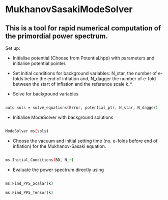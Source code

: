 MukhanovSasakiModeSolver
========================

This is a tool for rapid numerical computation of the primordial power spectrum.
--------------------------------------------------------------------------------

Set up:

-   Initialise potential (Choose from Potential.hpp) with parameters and
    initialise potential pointer.

-   Set initial conditions for background variables: N_star, the number of
    e-folds before the end of inflation and, N_dagger the number of e-fold
    between the start of inflation and the reference scale k_\*.

-   Solve for background variables

```bash

auto sols = solve_equations(Error, potential_ptr, N_star, N_dagger)

```

-   Initialise ModeSolver with background solutions

```bash

ModeSolver ms(sols)

```

-   Choose the vacuum and initial setting time (no. e-folds before end of
    inflation) for the Mukhanov-Sasaki equation.

```bash

ms.Initial_Conditions(BD, N_r)

```

-   Evaluate the power spectrum directly using

```bash

ms.Find_PPS_Scalar(k)

ms.Find_PPS_Tensor(k)

```
